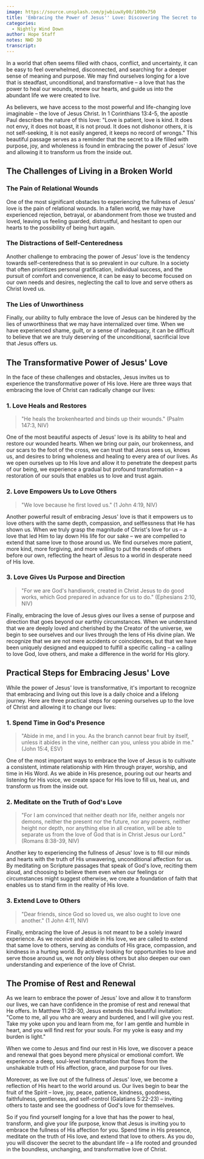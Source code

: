 ```yaml
---
image: https://source.unsplash.com/pjwbiuwXy00/1000x750
title: 'Embracing the Power of Jesus'' Love: Discovering The Secret to Life'
categories:
  - Nightly Wind Down
author: Hope Staff
notes: NWD 30
transcript:
---
```

In a world that often seems filled with chaos, conflict, and uncertainty, it can be easy to feel overwhelmed, disconnected, and searching for a deeper sense of meaning and purpose. We may find ourselves longing for a love that is steadfast, unconditional, and transformative – a love that has the power to heal our wounds, renew our hearts, and guide us into the abundant life we were created to live.

As believers, we have access to the most powerful and life-changing love imaginable – the love of Jesus Christ. In 1 Corinthians 13:4-5, the apostle Paul describes the nature of this love: "Love is patient, love is kind. It does not envy, it does not boast, it is not proud. It does not dishonor others, it is not self-seeking, it is not easily angered, it keeps no record of wrongs." This beautiful passage serves as a reminder that the secret to a life filled with purpose, joy, and wholeness is found in embracing the power of Jesus' love and allowing it to transform us from the inside out.

## The Challenges of Living in a Broken World

### The Pain of Relational Wounds

One of the most significant obstacles to experiencing the fullness of Jesus' love is the pain of relational wounds. In a fallen world, we may have experienced rejection, betrayal, or abandonment from those we trusted and loved, leaving us feeling guarded, distrustful, and hesitant to open our hearts to the possibility of being hurt again.

### The Distractions of Self-Centeredness

Another challenge to embracing the power of Jesus' love is the tendency towards self-centeredness that is so prevalent in our culture. In a society that often prioritizes personal gratification, individual success, and the pursuit of comfort and convenience, it can be easy to become focused on our own needs and desires, neglecting the call to love and serve others as Christ loved us.

### The Lies of Unworthiness

Finally, our ability to fully embrace the love of Jesus can be hindered by the lies of unworthiness that we may have internalized over time. When we have experienced shame, guilt, or a sense of inadequacy, it can be difficult to believe that we are truly deserving of the unconditional, sacrificial love that Jesus offers us.

## The Transformative Power of Jesus' Love

In the face of these challenges and obstacles, Jesus invites us to experience the transformative power of His love. Here are three ways that embracing the love of Christ can radically change our lives:

### 1\. Love Heals and Restores

> "He heals the brokenhearted and binds up their wounds." (Psalm 147:3, NIV)

One of the most beautiful aspects of Jesus' love is its ability to heal and restore our wounded hearts. When we bring our pain, our brokenness, and our scars to the foot of the cross, we can trust that Jesus sees us, knows us, and desires to bring wholeness and healing to every area of our lives. As we open ourselves up to His love and allow it to penetrate the deepest parts of our being, we experience a gradual but profound transformation – a restoration of our souls that enables us to love and trust again.

### 2\. Love Empowers Us to Love Others

> "We love because he first loved us." (1 John 4:19, NIV)

Another powerful result of embracing Jesus' love is that it empowers us to love others with the same depth, compassion, and selflessness that He has shown us. When we truly grasp the magnitude of Christ's love for us – a love that led Him to lay down His life for our sake – we are compelled to extend that same love to those around us. We find ourselves more patient, more kind, more forgiving, and more willing to put the needs of others before our own, reflecting the heart of Jesus to a world in desperate need of His love.

### 3\. Love Gives Us Purpose and Direction

> "For we are God's handiwork, created in Christ Jesus to do good works, which God prepared in advance for us to do." (Ephesians 2:10, NIV)

Finally, embracing the love of Jesus gives our lives a sense of purpose and direction that goes beyond our earthly circumstances. When we understand that we are deeply loved and cherished by the Creator of the universe, we begin to see ourselves and our lives through the lens of His divine plan. We recognize that we are not mere accidents or coincidences, but that we have been uniquely designed and equipped to fulfill a specific calling – a calling to love God, love others, and make a difference in the world for His glory.

## Practical Steps for Embracing Jesus' Love

While the power of Jesus' love is transformative, it's important to recognize that embracing and living out this love is a daily choice and a lifelong journey. Here are three practical steps for opening ourselves up to the love of Christ and allowing it to change our lives:

### 1\. Spend Time in God's Presence

> "Abide in me, and I in you. As the branch cannot bear fruit by itself, unless it abides in the vine, neither can you, unless you abide in me." (John 15:4, ESV)

One of the most important ways to embrace the love of Jesus is to cultivate a consistent, intimate relationship with Him through prayer, worship, and time in His Word. As we abide in His presence, pouring out our hearts and listening for His voice, we create space for His love to fill us, heal us, and transform us from the inside out.

### 2\. Meditate on the Truth of God's Love

> "For I am convinced that neither death nor life, neither angels nor demons, neither the present nor the future, nor any powers, neither height nor depth, nor anything else in all creation, will be able to separate us from the love of God that is in Christ Jesus our Lord." (Romans 8:38-39, NIV)

Another key to experiencing the fullness of Jesus' love is to fill our minds and hearts with the truth of His unwavering, unconditional affection for us. By meditating on Scripture passages that speak of God's love, reciting them aloud, and choosing to believe them even when our feelings or circumstances might suggest otherwise, we create a foundation of faith that enables us to stand firm in the reality of His love.

### 3\. Extend Love to Others

> "Dear friends, since God so loved us, we also ought to love one another." (1 John 4:11, NIV)

Finally, embracing the love of Jesus is not meant to be a solely inward experience. As we receive and abide in His love, we are called to extend that same love to others, serving as conduits of His grace, compassion, and kindness in a hurting world. By actively looking for opportunities to love and serve those around us, we not only bless others but also deepen our own understanding and experience of the love of Christ.

## The Promise of Rest and Renewal

As we learn to embrace the power of Jesus' love and allow it to transform our lives, we can have confidence in the promise of rest and renewal that He offers. In Matthew 11:28-30, Jesus extends this beautiful invitation: "Come to me, all you who are weary and burdened, and I will give you rest. Take my yoke upon you and learn from me, for I am gentle and humble in heart, and you will find rest for your souls. For my yoke is easy and my burden is light."

When we come to Jesus and find our rest in His love, we discover a peace and renewal that goes beyond mere physical or emotional comfort. We experience a deep, soul-level transformation that flows from the unshakable truth of His affection, grace, and purpose for our lives.

Moreover, as we live out of the fullness of Jesus' love, we become a reflection of His heart to the world around us. Our lives begin to bear the fruit of the Spirit – love, joy, peace, patience, kindness, goodness, faithfulness, gentleness, and self-control (Galatians 5:22-23) – inviting others to taste and see the goodness of God's love for themselves.

So if you find yourself longing for a love that has the power to heal, transform, and give your life purpose, know that Jesus is inviting you to embrace the fullness of His affection for you. Spend time in His presence, meditate on the truth of His love, and extend that love to others. As you do, you will discover the secret to the abundant life – a life rooted and grounded in the boundless, unchanging, and transformative love of Christ.